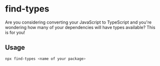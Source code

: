 # find-types

Are you considering converting your JavaScript to TypeScript and you're wondering how many of your dependencies will have types available? This is for you!

## Usage

```bash
npx find-types <name of your package>
```
